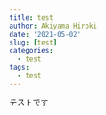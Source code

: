 ```yaml
---
title: test
author: Akiyama Hiroki
date: '2021-05-02'
slug: [test]
categories:
  - test
tags:
  - test
---
```



テストです
